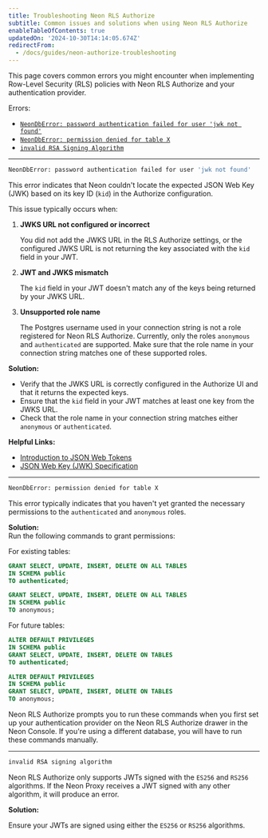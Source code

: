 ```yaml
---
title: Troubleshooting Neon RLS Authorize
subtitle: Common issues and solutions when using Neon RLS Authorize
enableTableOfContents: true
updatedOn: '2024-10-30T14:14:05.674Z'
redirectFrom:
  - /docs/guides/neon-authorize-troubleshooting
---
```


This page covers common errors you might encounter when implementing Row-Level Security (RLS) policies with Neon RLS Authorize and your authentication provider.

Errors:

- [`NeonDbError: password authentication failed for user 'jwk not found'`](#password-authentication-error)
- [`NeonDbError: permission denied for table X`](#permission-denied-error)
- [`invalid RSA Signing Algorithm`](#invalid-rsa-signing-algorithm)

---

<a id="password-authentication-error"></a>

```bash
NeonDbError: password authentication failed for user 'jwk not found'
```

This error indicates that Neon couldn't locate the expected JSON Web Key (JWK) based on its key ID (`kid`) in the Authorize configuration.

This issue typically occurs when:

1. **JWKS URL not configured or incorrect**

   You did not add the JWKS URL in the RLS Authorize settings, or the configured JWKS URL is not returning the key associated with the `kid` field in your JWT.

2. **JWT and JWKS mismatch**

   The `kid` field in your JWT doesn't match any of the keys being returned by your JWKS URL.

3. **Unsupported role name**

   The Postgres username used in your connection string is not a role registered for Neon RLS Authorize. Currently, only the roles `anonymous` and `authenticated` are supported. Make sure that the role name in your connection string matches one of these supported roles.

**Solution:**

- Verify that the JWKS URL is correctly configured in the Authorize UI and that it returns the expected keys.
- Ensure that the `kid` field in your JWT matches at least one key from the JWKS URL.
- Check that the role name in your connection string matches either `anonymous` or `authenticated`.

**Helpful Links:**

- [Introduction to JSON Web Tokens](https://jwt.io/introduction/)
- [JSON Web Key (JWK) Specification](https://datatracker.ietf.org/doc/html/rfc7517)

---

<a id="permission-denied-error"></a>

```bash
NeonDbError: permission denied for table X
```

This error typically indicates that you haven't yet granted the necessary permissions to the `authenticated` and `anonymous` roles.

**Solution:**\
Run the following commands to grant permissions:

For existing tables:

```sql
GRANT SELECT, UPDATE, INSERT, DELETE ON ALL TABLES
IN SCHEMA public
TO authenticated;

GRANT SELECT, UPDATE, INSERT, DELETE ON ALL TABLES
IN SCHEMA public
TO anonymous;
```

For future tables:

```sql
ALTER DEFAULT PRIVILEGES
IN SCHEMA public
GRANT SELECT, UPDATE, INSERT, DELETE ON TABLES
TO authenticated;

ALTER DEFAULT PRIVILEGES
IN SCHEMA public
GRANT SELECT, UPDATE, INSERT, DELETE ON TABLES
TO anonymous;
```

<Admonition type="note">
Neon RLS Authorize prompts you to run these commands when you first set up your authentication provider on the Neon RLS Authorize drawer in the Neon Console. If you're using a different database, you will have to run these commands manually.
</Admonition>

---

<a id="invalid-rsa-signing-algorithm"></a>

```bash
invalid RSA signing algorithm
```

Neon RLS Authorize only supports JWTs signed with the `ES256` and `RS256` algorithms. If the Neon Proxy receives a JWT signed with any other algorithm, it will produce an error.

**Solution:**

Ensure your JWTs are signed using either the `ES256` or `RS256` algorithms.

